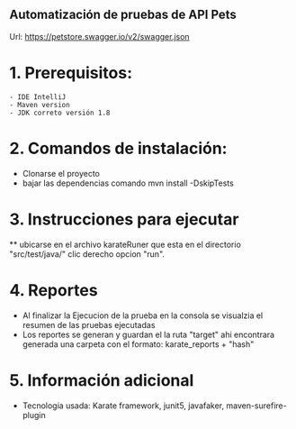 ## Automatización de pruebas de API Pets
 Url: https://petstore.swagger.io/v2/swagger.json
 
# 1. Prerequisitos:
	- IDE IntelliJ
	- Maven version
	- JDK correto versión 1.8

# 2. Comandos de instalación:
  - Clonarse el proyecto
  - bajar las dependencias comando mvn install -DskipTests

# 3. Instrucciones para ejecutar
** ubicarse en el archivo karateRuner que esta en el directorio "src/test/java/" clic derecho opcion "run".

# 4. Reportes
  - Al finalizar la Ejecucion de la prueba en la consola se visualzia el resumen de las pruebas ejecutadas
  - Los reportes se generan y guardan el la ruta "target" ahi encontrara generada una carpeta con el formato: karate_reports + "hash"
    
# 5. Información adicional
  - Tecnologia usada: Karate framework, junit5, javafaker, maven-surefire-plugin
    


 

